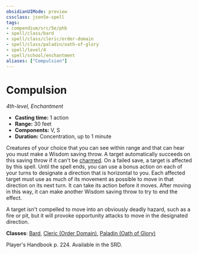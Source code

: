 ```yaml
---
obsidianUIMode: preview
cssclass: json5e-spell
tags:
- compendium/src/5e/phb
- spell/class/bard
- spell/class/cleric/order-domain
- spell/class/paladin/oath-of-glory
- spell/level/4
- spell/school/enchantment
aliases: ["Compulsion"]
---
```

# Compulsion
*4th-level, Enchantment*  

- **Casting time:** 1 action
- **Range:** 30 feet
- **Components:** V, S
- **Duration:** Concentration, up to 1 minute

Creatures of your choice that you can see within range and that can hear you must make a Wisdom saving throw. A target automatically succeeds on this saving throw if it can't be [charmed](../../5e-rules/conditions.md##charmed). On a failed save, a target is affected by this spell. Until the spell ends, you can use a bonus action on each of your turns to designate a direction that is horizontal to you. Each affected target must use as much of its movement as possible to move in that direction on its next turn. It can take its action before it moves. After moving in this way, it can make another Wisdom saving throw to try to end the effect.

A target isn't compelled to move into an obviously deadly hazard, such as a fire or pit, but it will provoke opportunity attacks to move in the designated direction.

**Classes**: [Bard](../classes/bard.md#), [Cleric (Order Domain)](../classes/cleric-order-domain-tce.md#), [Paladin (Oath of Glory)](../classes/paladin-oath-of-glory-tce.md#)

Player's Handbook p. 224. Available in the SRD.